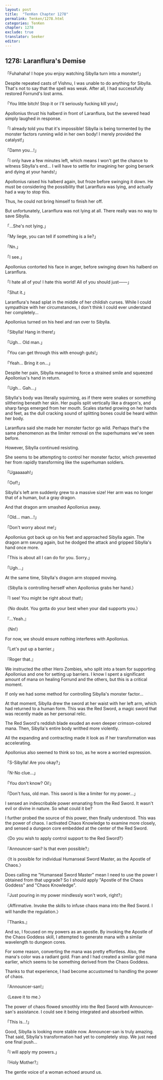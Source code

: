 ```yaml
---
layout: post
title:  "TenKen Chapter 1278"
permalink: Tenken/1278.html
categories: TenKen
chapter: 1278
exclude: true
translator: Seeker
editor: 
---
```

<h2>1278: Laranflura's Demise</h2>

「Fuhahaha! I hope you enjoy watching Sibylla turn into a monster!」

Despite repeated casts of Vishnu, I was unable to do anything for Sibylla. That's not to say that the spell was weak. After all, I had successfully restored Forrund's lost arms.

「You little bitch! Stop it or I'll seriously fucking kill you!」

Apollonius thrust his halberd in front of Laranflura, but the severed head simply laughed in response.

「I already told you that it's impossible! Sibylla is being tormented by the monster factors running wild in her own body! I merely provided the catalyst!」

「Damn you...!」

「I only have a few minutes left, which means I won't get the chance to witness Sibylla's end... I will have to settle for imagining her going berserk and dying at your hands!」

Apollonius raised his halberd again, but froze before swinging it down. He must be considering the possibility that Laranflura was lying, and actually had a way to stop this.

Thus, he could not bring himself to finish her off.

But unfortunately, Laranflura was not lying at all. There really was no way to save Sibylla.

「...She's not lying.」

「My liege, you can tell if something is a lie?」

「Nn.」

「I see.」

Apollonius contorted his face in anger, before swinging down his halberd on Laranflura.

「I hate all of you! I hate this world! All of you should just——」

「Shut it.」

Laranflura's head splat in the middle of her childish curses. While I could sympathize with her circumstances, I don't think I could ever understand her completely...

Apollonius turned on his heel and ran over to Sibylla.

「Sibylla! Hang in there!」

「Ugh... Old man.」

「You can get through this with enough guts!」

「Yeah... Bring it on...」

Despite her pain, Sibylla managed to force a strained smile and squeezed Apollonius's hand in return.

「Ugh... Gah...」

Sibylla's body was literally squirming, as if there were snakes or something slithering beneath her skin. Her pupils split vertically like a dragon's, and sharp fangs emerged from her mouth. Scales started growing on her hands and feet, as the dull cracking sound of splitting bones could be heard within her body.

Laranflura said she made her monster factor go wild. Perhaps that's the same phenomenon as the limiter removal on the superhumans we've seen before.

However, Sibylla continued resisting.

She seems to be attempting to control her monster factor, which prevented her from rapidly transforming like the superhuman soldiers.

「Ugaaaaah!」

「Oof!」

Sibylla's left arm suddenly grew to a massive size! Her arm was no longer that of a human, but a gray dragon.

And that dragon arm smashed Apollonius away.

「Old... man...!」

「Don't worry about me!」

Apollonius got back up on his feet and approached Sibylla again. The dragon arm swung again, but he dodged the attack and gripped Sibylla's hand once more.

「This is about all I can do for you. Sorry.」

「Ugh...」

At the same time, Sibylla's dragon arm stopped moving.

（Sibylla is controlling herself when Apollonius grabs her hand.）

『I see! You might be right about that!』

（No doubt. You gotta do your best when your dad supports you.）

『...Yeah.』

（Nn!）

For now, we should ensure nothing interferes with Apollonius.

「Let's put up a barrier.」

『Roger that.』

We instructed the other Hero Zombies, who split into a team for supporting Apollonius and one for setting up barriers. I know I spent a significant amount of mana on healing Forrund and the others, but this is a critical moment.

If only we had some method for controlling Sibylla's monster factor...

At that moment, Sibylla drew the sword at her waist with her left arm, which had returned to a human form. This was the Red Sword, a magic sword that was recently made as her personal relic.

The Red Sword's reddish blade exuded an even deeper crimson-colored mana. Then, Sibylla's entire body writhed more violently.

All the expanding and contracting made it look as if her transformation was accelerating.

Apollonius also seemed to think so too, as he wore a worried expression.

「S-Sibylla! Are you okay?」

「N-No clue...」

「You don't know? Oi!」

「Don't fuss, old man. This sword is like a limiter for my power...」

I sensed an indescribable power emanating from the Red Sword. It wasn't evil or divine in nature. So what could it be?

I further probed the source of this power, then finally understood. This was the power of chaos. I activated Chaos Knowledge to examine more closely, and sensed a dungeon core embedded at the center of the Red Sword.

〈Do you wish to apply control support to the Red Sword?〉

『Announcer-san? Is that even possible?』

〈It is possible for individual Humanseal Sword Master, as the Apostle of Chaos.〉

Does calling me "Humanseal Sword Master" mean I need to use the power I obtained from that upgrade? So I should apply "Apostle of the Chaos Goddess" and "Chaos Knowledge".

『Just pouring in my power mindlessly won't work, right?』

〈Affirmative. Invoke the skills to infuse chaos mana into the Red Sword. I will handle the regulation.〉

『Thanks.』

And so, I focused on my powers as an apostle. By invoking the Apostle of the Chaos Goddess skill, I attempted to generate mana with a similar wavelength to dungeon cores.

For some reason, converting the mana was pretty effortless. Also, the mana's color was a radiant gold. Fran and I had created a similar gold mana earlier, which seems to be something derived from the Chaos Goddess.

Thanks to that experience, I had become accustomed to handling the power of chaos.

『Announcer-san!』

〈Leave it to me.〉

The power of chaos flowed smoothly into the Red Sword with Announcer-san's assistance. I could see it being integrated and absorbed within.

「This is...!」

Good, Sibylla is looking more stable now. Announcer-san is truly amazing. That said, Sibylla's transformation had yet to completely stop. We just need one final push...

「I will apply my powers.」

『Holy Mother?』

The gentle voice of a woman echoed around us.

